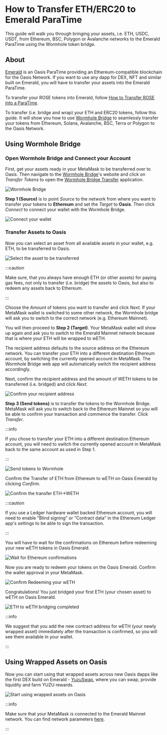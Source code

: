 # How to Transfer ETH/ERC20 to Emerald ParaTime

This guide will walk you through bringing your assets, i.e. ETH, USDC, USDT,
from Ethereum, BSC, Polygon or Avalanche networks to the Emerald ParaTime using
the Wormhole token bridge.

## About

[Emerald](/dapp/emerald/) is an Oasis ParaTime providing an Ethereum-compatible blockchain for the Oasis Network. If you want to use any dapp for DEX, NFT and similar built on Emerald, you will have to transfer your assets into the Emerald ParaTime.

To transfer your ROSE tokens into Emerald, follow [How to Transfer ROSE into a ParaTime](how-to-transfer-rose-into-paratime.mdx).

To transfer (i.e. bridge and wrap) your ETH and ERC20 tokens, follow this guide. It will show you how to use [Wormhole Bridge](https://wormholebridge.com) to seamlessly transfer your tokens from Ethereum, Solana, Avalanche, BSC, Terra or Polygon to the Oasis Network.

## Using Wormhole Bridge

### Open Wormhole Bridge and Connect your Account

First, get your assets ready in your MetaMask to be transferred over to Oasis. Then navigate to the [Wormhole Bridge](https://wormholebridge.com)'s website and click on _Transfer Tokens_ to open the [Wormhole Bridge Transfer](https://wormholebridge.com/#/transfer) application.

![Wormhole Bridge](../images/manage-tokens/wormhole/index.png)

**Step 1 (Source)** is to point _Source_ to the network from where you want to transfer your tokens to **Ethereum** and set the _Target_ to **Oasis**. Then click _Connect_ to connect your wallet with the Wormhole Bridge.

![Connect your wallet](../images/manage-tokens/wormhole/connect_wallet.png)

### Transfer Assets to Oasis

Now you can select an asset from all available assets in your wallet, e.g. ETH, to be transferred to Oasis.

![Select the asset to be transferred](../images/manage-tokens/wormhole/select_source_dest_amount.png)

:::caution

Make sure, that you always have enough ETH (or other assets) for paying gas fees, not only to transfer (i.e. bridge) the assets to Oasis, but also to redeem any assets back to Ethereum.

:::

Choose the _Amount_ of tokens you want to transfer and click _Next_. If your MetaMask wallet is switched to some other network, the Wormhole bridge will ask you to switch to the correct network (e.g. Ethereum Mainnet).

You will then proceed to **Step 2 (Target)**. Your MetaMask wallet will show up again and ask you to switch to the Emerald Mainnet network because that is where your ETH will be wrapped to wETH.

The recipient address defaults to the source address on the Ethereum network. You can transfer your ETH into a different destination Ethereum account, by switching the currently opened account in MetaMask. The Wormhole Bridge web app will automatically switch the recipient address accordingly.

Next, confirm the recipient address and the amount of WETH tokens to be transferred (i.e. bridged) and click _Next_.

![Confirm your recipient address](../images/manage-tokens/wormhole/switch_to_emerald.png)

**Step 3 (Send tokens)** is to transfer the tokens to the Wormhole Bridge. MetaMask will ask you to switch back to the Ethereum Mainnet so you will be able to confirm your transaction and commence the transfer. Click _Transfer_.

:::info

If you chose to transfer your ETH into a different destination Ethereum account, you will need to switch the currently opened account in MetaMask back to the same account as used in Step 1.

:::

![Send tokens to Wormhole](../images/manage-tokens/wormhole/send_tokens_to_wormhole.png)

Confirm the Transfer of ETH from Ethereum to wETH on Oasis Emerald by clicking _Confirm_.

![Confirm the transfer ETH->WETH](../images/manage-tokens/wormhole/confirm_transaction_ETH_WETH.png)

:::caution

If you use a Ledger hardware wallet backed Ethereum account, you will need to enable "Blind signing" or "Contract data" in the Ethereum Ledger app's settings to be able to sign the transaction.

:::

You will have to wait for the confirmations on Ethereum before redeeming your new wETH tokens in Oasis Emerald.

![Wait for Ethereum confirmations](../images/manage-tokens/wormhole/send_tokens.png)

Now you are ready to redeem your tokens on the Oasis Emerald. Confirm the wallet approval in your MetaMask.

![Confirm Redeeming your wETH](../images/manage-tokens/wormhole/redeem_tokens.png)

Congratulations! You just bridged your first ETH (your chosen asset) to wETH on Oasis Emerald.

![ETH to wETH bridging completed](../images/manage-tokens/wormhole/redeem_tokens2.png)

:::info

We suggest that you add the new contract address for wETH (your newly wrapped asset) immediately after the transaction is confirmed, so you will see them available in your wallet.

:::

## Using Wrapped Assets on Oasis

Now you can start using that wrapped assets across new Oasis dapps like the first DEX build on Emerald - [YuzuSwap](https://yuzu-swap.com), where you can swap, provide liquidity and farm YUZU rewards.

![Start using wrapped assets on Oasis](../images/manage-tokens/wormhole/yuzuswap.png)

:::info

Make sure that your MetaMask is connected to the Emerald Mainnet network. You can find network parameters [here](/dapp/emerald#web3-gateway).

:::
